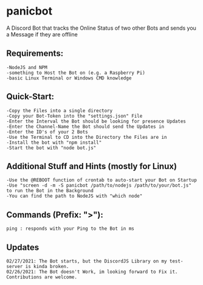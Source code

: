 # panicbot
A Discord Bot that tracks the Online Status of two other Bots and sends you a Message if they are offline

## Requirements:
```
-NodeJS and NPM
-something to Host the Bot on (e.g. a Raspberry Pi)
-basic Linux Terminal or Windows CMD knowledge
```

## Quick-Start:
```
-Copy the Files into a single directory
-Copy your Bot-Token into the "settings.json" File
-Enter the Interval the Bot should be looking for presence Updates
-Enter the Channel-Name the Bot should send the Updates in
-Enter the ID's of your 2 Bots
-Use the Terminal to CD into the Directory the Files are in
-Install the bot with "npm install"
-Start the bot with "node bot.js"
```

## Additional Stuff and Hints (mostly for Linux)
```
-Use the @REBOOT function of crontab to auto-start your Bot on Startup
-Use "screen -d -m -S panicbot /path/to/nodejs /path/to/your/bot.js" to run the Bot in the Background
-You can find the path to NodeJS with "which node"
```

## Commands (Prefix: ">"):
```
ping : responds with your Ping to the Bot in ms
```

## Updates
```
02/27/2021: The Bot starts, but the DiscordJS Library on my test-server is kinda broken.
02/26/2021: The Bot doesn't Work, im looking forward to Fix it. Contributions are welcome.
```

